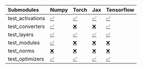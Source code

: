 | Submodules       | Numpy                                                                                                                           | Torch                                                                                                                           | Jax                                                                                                                             | Tensorflow                                                                                                                      |
|:-----------------|:--------------------------------------------------------------------------------------------------------------------------------|:--------------------------------------------------------------------------------------------------------------------------------|:--------------------------------------------------------------------------------------------------------------------------------|:--------------------------------------------------------------------------------------------------------------------------------|
| test_activations | <a href="https://github.com/unifyai/ivy/runs/7880062308?check_suite_focus=true" rel="noopener noreferrer" target="_blank">✅</a> | <a href="https://github.com/unifyai/ivy/runs/7880063468?check_suite_focus=true" rel="noopener noreferrer" target="_blank">✅</a> | <a href="https://github.com/unifyai/ivy/runs/7880064440?check_suite_focus=true" rel="noopener noreferrer" target="_blank">✅</a> | <a href="https://github.com/unifyai/ivy/runs/7880065475?check_suite_focus=true" rel="noopener noreferrer" target="_blank">✅</a> |
| test_converters  | <a href="https://github.com/unifyai/ivy/runs/7880062460?check_suite_focus=true" rel="noopener noreferrer" target="_blank">✅</a> | <a href="https://github.com/unifyai/ivy/runs/7880063630?check_suite_focus=true" rel="noopener noreferrer" target="_blank">❌</a> | <a href="https://github.com/unifyai/ivy/runs/7880064612?check_suite_focus=true" rel="noopener noreferrer" target="_blank">❌</a> | <a href="https://github.com/unifyai/ivy/runs/7880065618?check_suite_focus=true" rel="noopener noreferrer" target="_blank">✅</a> |
| test_layers      | <a href="https://github.com/unifyai/ivy/runs/7880062650?check_suite_focus=true" rel="noopener noreferrer" target="_blank">✅</a> | <a href="https://github.com/unifyai/ivy/runs/7880063805?check_suite_focus=true" rel="noopener noreferrer" target="_blank">✅</a> | <a href="https://github.com/unifyai/ivy/runs/7880064842?check_suite_focus=true" rel="noopener noreferrer" target="_blank">✅</a> | <a href="https://github.com/unifyai/ivy/runs/7880065773?check_suite_focus=true" rel="noopener noreferrer" target="_blank">✅</a> |
| test_modules     | <a href="https://github.com/unifyai/ivy/runs/7880062892?check_suite_focus=true" rel="noopener noreferrer" target="_blank">✅</a> | <a href="https://github.com/unifyai/ivy/runs/7880063960?check_suite_focus=true" rel="noopener noreferrer" target="_blank">❌</a> | <a href="https://github.com/unifyai/ivy/runs/7880065038?check_suite_focus=true" rel="noopener noreferrer" target="_blank">❌</a> | <a href="https://github.com/unifyai/ivy/runs/7880065927?check_suite_focus=true" rel="noopener noreferrer" target="_blank">❌</a> |
| test_norms       | <a href="https://github.com/unifyai/ivy/runs/7880063103?check_suite_focus=true" rel="noopener noreferrer" target="_blank">❌</a> | <a href="https://github.com/unifyai/ivy/runs/7880064127?check_suite_focus=true" rel="noopener noreferrer" target="_blank">❌</a> | <a href="https://github.com/unifyai/ivy/runs/7880065187?check_suite_focus=true" rel="noopener noreferrer" target="_blank">❌</a> | <a href="https://github.com/unifyai/ivy/runs/7880066072?check_suite_focus=true" rel="noopener noreferrer" target="_blank">❌</a> |
| test_optimizers  | <a href="https://github.com/unifyai/ivy/runs/7880063310?check_suite_focus=true" rel="noopener noreferrer" target="_blank">✅</a> | <a href="https://github.com/unifyai/ivy/runs/7880064276?check_suite_focus=true" rel="noopener noreferrer" target="_blank">✅</a> | <a href="https://github.com/unifyai/ivy/runs/7880065322?check_suite_focus=true" rel="noopener noreferrer" target="_blank">✅</a> | <a href="https://github.com/unifyai/ivy/runs/7880066234?check_suite_focus=true" rel="noopener noreferrer" target="_blank">✅</a> |